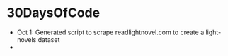 # 30DaysOfCode

* Oct 1: Generated script to scrape readlightnovel.com to create a light-novels dataset
* 

